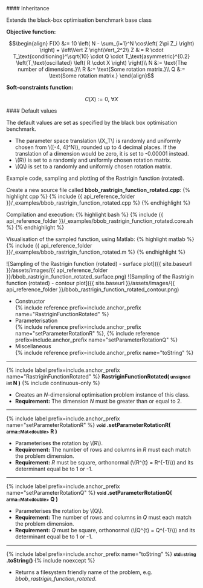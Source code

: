 <div class="custom-callout custom-callout-info">
#### Inheritance

Extends the black-box optimisation benchmark base class
</div>

**Objective function:**

$$\begin{align}
F(X) &:= 10 \left( N - \sum_{i=1}^N \cos\left( 2\pi Z_i \right) \right) + \left\Vert Z \right\Vert_2^2\\
Z &:= R \cdot T_\text{conditioning}^\sqrt{10} \cdot Q \cdot T_\text{asymmetric}^{0.2} \left(T_\text{oscillated} \left( R \cdot X \right) \right)\\
N &:= \text{The number of dimensions.}\\
R &:= \text{Some rotation matrix.}\\
Q &:= \text{Some rotation matrix.}
\end{align}$$

**Soft-constraints function:**

$$C(X) := 0, \ \forall X$$

<div class="custom-callout custom-callout-info">
#### Default values

The default values are set as specified by the black box optimisation benchmark.

- The parameter space translation \\(X_T\\) is randomly and uniformly chosen from \\([-4, 4]^N\\), rounded up to 4 decimal places. If the translation of a dimension would be zero, it is set to -0.00001 instead.
- \\(R\\) is set to a randomly and uniformly chosen rotation matrix.
- \\(Q\\) is set to a randomly and uniformly chosen rotation matrix.
</div>

Example code, sampling and plotting of the Rastrigin function (rotated).

Create a new source file called **bbob_rastrigin_function_rotated.cpp**:
{% highlight cpp %}
{% include {{ api_reference_folder }}/_examples/bbob_rastrigin_function_rotated.cpp %}
{% endhighlight %}

Compilation and execution:
{% highlight bash %}
{% include {{ api_reference_folder }}/_examples/bbob_rastrigin_function_rotated.core.sh %}
{% endhighlight %}

Visualisation of the sampled function, using Matlab:
{% highlight matlab %}
{% include {{ api_reference_folder }}/_examples/bbob_rastrigin_function_rotated.m %}
{% endhighlight %}

![Sampling of the Rastrigin function (rotated) - surface plot]({{ site.baseurl }}/assets/images/{{ api_reference_folder }}/bbob_rastrigin_function_rotated_surface.png)
![Sampling of the Rastrigin function (rotated) - contour plot]({{ site.baseurl }}/assets/images/{{ api_reference_folder }}/bbob_rastrigin_function_rotated_contour.png)

- Constructor<br>
  {% include reference prefix=include.anchor_prefix name="RastriginFunctionRotated" %}
- Parameterisation<br>
  {% include reference prefix=include.anchor_prefix name="setParameterRotationR" %}, {% include reference prefix=include.anchor_prefix name="setParameterRotationQ" %}
- Miscellaneous<br>
  {% include reference prefix=include.anchor_prefix name="toString" %}

---
{% include label prefix=include.anchor_prefix name="RastriginFunctionRotated" %}
**RastriginFunctionRotated( <small>unsigned int</small> N )** {% include continuous-only %}

- Creates an *N*-dimensional optimisation problem instance of this class.
- **Requirement:** The dimension *N* must be greater than or equal to 2.

---
{% include label prefix=include.anchor_prefix name="setParameterRotationR" %}
**<small>void</small> .setParameterRotationR( <small>arma::Mat&lt;double&gt;</small> R )**

- Parameterises the rotation by \\(R\\).
- **Requirement:** The number of rows and columns in *R* must each match the problem dimension.
- **Requirement:** *R* must be square, orthonormal (\\(R^{t} = R^{-1}\\)) and its determinant equal be to 1 or -1.

---
{% include label prefix=include.anchor_prefix name="setParameterRotationQ" %}
**<small>void</small> .setParameterRotationQ( <small>arma::Mat&lt;double&gt;</small> Q )**

- Parameterises the rotation by \\(Q\\).
- **Requirement:** The number of rows and columns in *Q* must each match the problem dimension.
- **Requirement:** *Q* must be square, orthonormal (\\(Q^{t} = Q^{-1}\\)) and its determinant equal be to 1 or -1.

---
{% include label prefix=include.anchor_prefix name="toString" %}
**<small>std::string</small> .toString()** {% include noexcept %}

- Returns a filesystem friendly name of the problem, e.g. *bbob_rastrigin_function_rotated*.